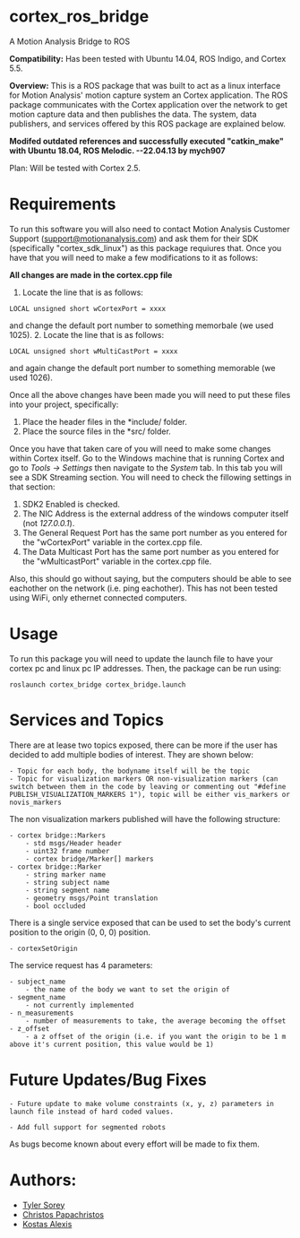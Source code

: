 # cortex_ros_bridge
A Motion Analysis Bridge to ROS

**Compatibility:** Has been tested with Ubuntu 14.04, ROS Indigo, and Cortex 5.5.

**Overview:** This is a ROS package that was built to act as a linux interface for Motion Analysis' motion capture system an Cortex application. The ROS package communicates with the Cortex application over the network to get motion capture data and then publishes the data. The system, data publishers, and services offered by this ROS package are explained below.

**Modifed outdated references and successfully executed "catkin_make" with Ubuntu 18.04, ROS Melodic. --22.04.13 by mych907**

Plan: Will be tested with Cortex 2.5.

# Requirements

To run this software you will also need to contact Motion Analysis Customer Support (support@motionanalysis.com) and ask them for their SDK (specifically "cortex_sdk_linux") as this package requiures that. Once you have that you will need to make a few modifications to it as follows:

**All changes are made in the cortex.cpp file**

1. Locate the line that is as follows: 
<pre><code>LOCAL unsigned short wCortexPort = xxxx
</code></pre>
and change the default port number to something memorbale (we used 1025).
2. Locate the line that is as follows: 
<pre><code>LOCAL unsigned short wMultiCastPort = xxxx
</code></pre>
and again change the default port number to something memorable (we used 1026).

Once all the above changes have been made you will need to put these files into your project, specifically:

1. Place the header files in the *include/ folder.
2. Place the source files in the *src/ folder.

Once you have that taken care of you will need to make some changes within Cortex itself. Go to the Windows machine that is running Cortex and go to *Tools -> Settings* then navigate to the *System* tab. In this tab you will see a SDK Streaming section. You will need to check the fillowing settings in that section:

1. SDK2 Enabled is checked.
2. The NIC Address is the external address of the windows computer itself (not *127.0.0.1*).
3. The General Request Port has the same port number as you entered for the "wCortexPort" variable in the cortex.cpp file.
4. The Data Multicast Port has the same port number as you entered for the "wMulticastPort" variable in the cortex.cpp file.

Also, this should go without saying, but the computers should be able to see eachother on the network (i.e. ping eachother). This has not been tested using WiFi, only ethernet connected computers. 

# Usage

To run this package you will need to update the launch file to have your cortex pc and linux pc IP addresses. Then, the package can be run using:

<pre><code>roslaunch cortex_bridge cortex_bridge.launch
</code></pre>

# Services and Topics

There are at lease two topics exposed, there can be more if the user has decided to add multiple bodies of interest. They are shown below:

	- Topic for each body, the bodyname itself will be the topic
	- Topic for visualization markers OR non-visualization markers (can switch between them in the code by leaving or commenting out "#define PUBLISH_VISUALIZATION_MARKERS 1"), topic will be either vis_markers or novis_markers

The non visualization markers published will have the following structure:

	- cortex bridge::Markers
		- std msgs/Header header
		- uint32 frame number
		- cortex bridge/Marker[] markers
	- cortex bridge::Marker
		- string marker name
		- string subject name
		- string segment name
		- geometry msgs/Point translation
		- bool occluded

There is a single service exposed that can be used to set the body's current position to the origin (0, 0, 0) position. 

	- cortexSetOrigin

The service request has 4 parameters:

	- subject_name
		- the name of the body we want to set the origin of
	- segment_name
		- not currently implemented
	- n_measurements
		- number of measurements to take, the average becoming the offset
	- z_offset
		- a z offset of the origin (i.e. if you want the origin to be 1 m above it's current position, this value would be 1)

# Future Updates/Bug Fixes

	- Future update to make volume constraints (x, y, z) parameters in launch file instead of hard coded values.

	- Add full support for segmented robots

As bugs become known about every effort will be made to fix them. 

# Authors:
* [Tyler Sorey](mailto:tcsorey@gmail.com)
* [Christos Papachristos](mailto:cpapachristos@unr.edu)
* [Kostas Alexis](mailto:kalexis@unr.edu)
